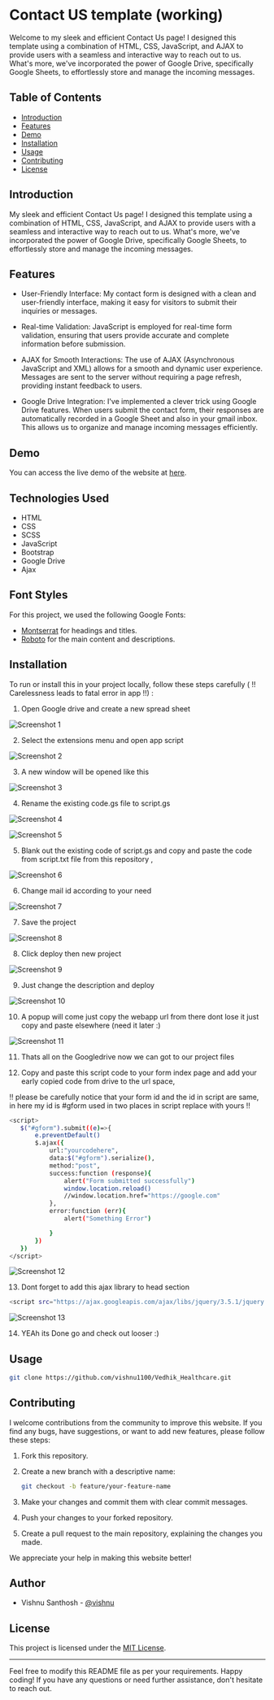 # Contact US template (working)


Welcome to my sleek and efficient Contact Us page! I designed this template using a combination of HTML, CSS, JavaScript, and AJAX to provide users with a seamless and interactive way to reach out to us. What's more, we've incorporated the power of Google Drive, specifically Google Sheets, to effortlessly store and manage the incoming messages.

## Table of Contents

- [Introduction](#introduction)
- [Features](#features)
- [Demo](#demo)
- [Installation](#installation)
- [Usage](#usage)
- [Contributing](#contributing)
- [License](#license)

## Introduction

 My sleek and efficient Contact Us page! I designed this template using a combination of HTML, CSS, JavaScript, and AJAX to provide users with a seamless and interactive way to reach out to us. What's more, we've incorporated the power of Google Drive, specifically Google Sheets, to effortlessly store and manage the incoming messages.

## Features

- User-Friendly Interface: My contact form is designed with a
    clean and user-friendly interface, making it easy for visitors to submit their inquiries or messages.


- Real-time Validation: JavaScript is employed for real-time
  form  validation, ensuring that users provide accurate and complete information before submission.


- AJAX for Smooth Interactions: The use of AJAX (Asynchronous
    JavaScript and XML) allows for a smooth and dynamic user experience. Messages are sent to the server without requiring a page refresh, providing instant feedback to users.

- Google Drive Integration: I've implemented a clever trick
  using Google Drive features. When users submit the contact form, their responses are automatically recorded in a Google Sheet and  also in your gmail inbox. This allows us to organize and manage incoming messages efficiently.


## Demo

You can access the live demo of the website at [here](https://vishnu1100.github.io/Vedhik_Healthcare/index.html).


## Technologies Used

- HTML
- CSS
- SCSS
- JavaScript
- Bootstrap
- Google Drive
- Ajax




## Font Styles

For this project, we used the following Google Fonts:

- [Montserrat](https://fonts.google.com/specimen/Montserrat) for headings and titles.
- [Roboto](https://fonts.google.com/specimen/Roboto) for the main content and descriptions.


## Installation

To run or install  this in your project locally,
  follow these steps carefully ( !! Carelessness leads to fatal error in app !!) :

1.  Open Google drive and create a new spread sheet 

![Screenshot 1](/screenshots/shot1.jpg)

2. Select the extensions menu and open app script

![Screenshot 2](/screenshots/shot2.jpg)

3. A new window will be opened like this 

![Screenshot 3](/screenshots/shot3.png)

4. Rename the existing code.gs file to script.gs 

![Screenshot 4](/screenshots/shot4.png)

![Screenshot 5](/screenshots/shot5.png)

5.  Blank out the existing code of script.gs and copy and paste the code from script.txt file from this repository , 


![Screenshot 6](/screenshots/shot6.png)

6. Change mail id according to your need 


![Screenshot 7](/screenshots/shot7.jpg)

7. Save the project 


![Screenshot 8](/screenshots/shot8.jpg)

8. Click deploy then new project

![Screenshot 9](/screenshots/shot9.png)

9. Just change  the description and deploy 

![Screenshot 10](/screenshots/shot10.png)

10. A popup will come just copy the webapp url from there dont lose it just copy and paste elsewhere (need it later :)


![Screenshot 11](/screenshots/shot11.jpg)

11. Thats all on the Googledrive now we can got to our project files

12.  Copy and paste this script code to your form index page  and add your early  copied code from drive  to the  url space,

!! please be carefully notice that your form id and the id in script are same,  in here  my id is #gform used in two places in script replace with yours !!

   ```bash
   <script>
      $("#gform").submit((e)=>{
          e.preventDefault()
          $.ajax({
              url:"yourcodehere",
              data:$("#gform").serialize(),
              method:"post",
              success:function (response){
                  alert("Form submitted successfully")
                  window.location.reload()
                  //window.location.href="https://google.com"
              },
              error:function (err){
                  alert("Something Error")
  
              }
          })
      })
  </script>
   ```
   

![Screenshot 12](/screenshots/shot12.jpg)

13. Dont forget to add this ajax library to head section 

   ```bash
   <script src="https://ajax.googleapis.com/ajax/libs/jquery/3.5.1/jquery.min.js"></script>
   ```


![Screenshot 13](/screenshots/shot13.png)

14. YEAh its Done go and check out looser :) 




## Usage

   ```bash
   git clone https://github.com/vishnu1100/Vedhik_Healthcare.git
   ```

## Contributing

I  welcome contributions from the community to improve this website. If you find any bugs, have suggestions, or want to add new features, please follow these steps:

1. Fork this repository.

2. Create a new branch with a descriptive name:

   ```bash
   git checkout -b feature/your-feature-name
   ```

3. Make your changes and commit them with clear commit messages.

4. Push your changes to your forked repository.

5. Create a pull request to the main repository, explaining the changes you made.

We appreciate your help in making this website better!




## Author

- Vishnu Santhosh  - [@vishnu](https://github.com/vishnu1100)




## License

This project is licensed under the [MIT License](LICENSE).

---

Feel free to modify this README file as per your requirements. Happy coding! If you have any questions or need further assistance, don't hesitate to reach out.
